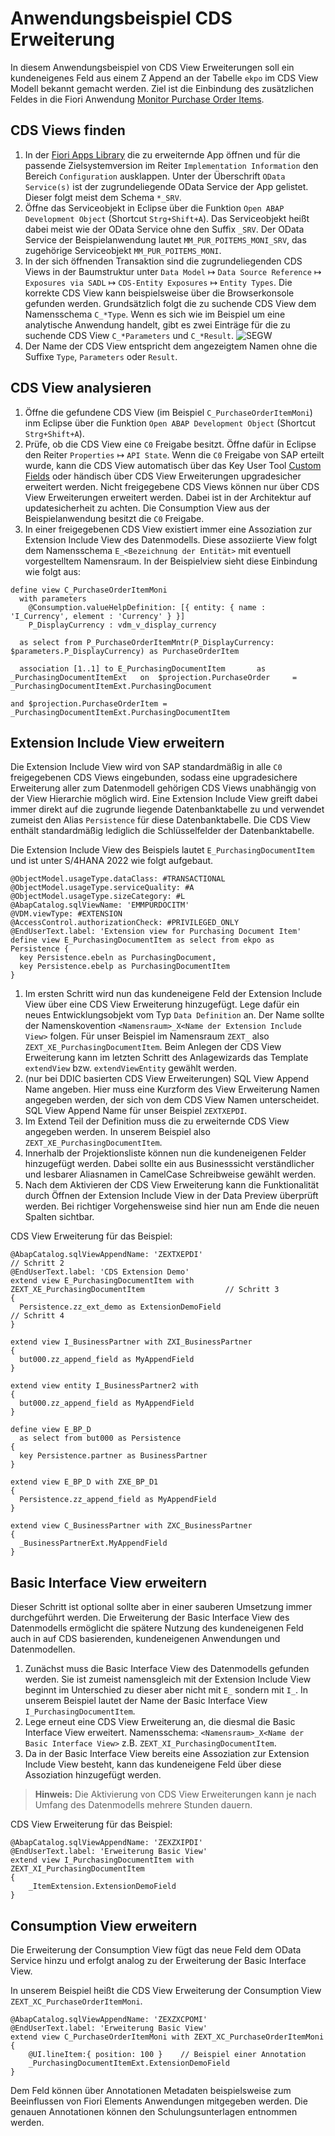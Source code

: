 # Anwendungsbeispiel CDS Erweiterung

In diesem Anwendungsbeispiel von CDS View Erweiterungen soll ein kundeneigenes Feld aus einem Z Append an der Tabelle `ekpo` im CDS View Modell bekannt gemacht werden. Ziel ist die Einbindung des zusätzlichen Feldes in die Fiori Anwendung [Monitor Purchase Order Items](https://fioriappslibrary.hana.ondemand.com/sap/fix/externalViewer/#/detail/Apps(%27F2358%27)/S26OP).

## CDS Views finden

1. In der [Fiori Apps Library](https://fioriappslibrary.hana.ondemand.com/) die zu erweiternde App öffnen und für die passende Zielsystemversion im Reiter `Implementation Information` den Bereich `Configuration` ausklappen. Unter der Überschrift `OData Service(s)` ist der zugrundeliegende OData Service der App gelistet. Dieser folgt meist dem Schema `*_SRV`.
2. Öffne das Serviceobjekt in Eclipse über die Funktion `Open ABAP Development Object` (Shortcut `Strg+Shift+A`). Das Serviceobjekt heißt dabei meist wie der OData Service ohne den Suffix `_SRV`. Der OData Service der Beispielanwendung lautet `MM_PUR_POITEMS_MONI_SRV`, das zugehörige Serviceobjekt `MM_PUR_POITEMS_MONI`.
3. In der sich öffnenden Transaktion sind die zugrundeliegenden CDS Views in der Baumstruktur unter `Data Model` ↦ `Data Source Reference` ↦ `Exposures via SADL` ↦ `CDS-Entity Exposures` ↦ `Entity Types`. Die korrekte CDS View kann beispielsweise über die Browserkonsole gefunden werden. Grundsätzlich folgt die zu suchende CDS View dem Namensschema `C_*Type`. Wenn es sich wie im Beispiel um eine analytische Anwendung handelt, gibt es zwei Einträge für die zu suchende CDS View `C_*Parameters` und `C_*Result`. ![SEGW](../img/ext-segw.png)
4. Der Name der CDS View entspricht dem angezeigtem Namen ohne die Suffixe `Type`, `Parameters` oder `Result`.

## CDS View analysieren

1. Öffne die gefundene CDS View (im Beispiel `C_PurchaseOrderItemMoni`) inm Eclipse  über die Funktion `Open ABAP Development Object` (Shortcut `Strg+Shift+A`).
2. Prüfe, ob die CDS View eine `C0` Freigabe besitzt. Öffne dafür in Eclipse den Reiter `Properties` ↦ `API State`. Wenn die `C0` Freigabe von SAP erteilt wurde, kann die CDS View automatisch über das Key User Tool [Custom Fields](https://fioriappslibrary.hana.ondemand.com/sap/fix/externalViewer/#/detail/Apps('F1481')/S26OP) oder händisch über CDS View Erweiterungen upgradesicher erweitert werden. Nicht freigegebene CDS Views können nur über CDS View Erweiterungen erweitert werden. Dabei ist in der Architektur auf updatesicherheit zu achten. Die Consumption View aus der Beispielanwendung besitzt die `C0` Freigabe.
3. In einer freigegebenen CDS View existiert immer eine Assoziation zur Extension Include View des Datenmodells. Diese assoziierte View folgt dem Namensschema `E_<Bezeichnung der Entität>` mit eventuell vorgestelltem Namensraum. In der Beispielview sieht diese Einbindung wie folgt aus:

```cds
define view C_PurchaseOrderItemMoni
  with parameters
    @Consumption.valueHelpDefinition: [{ entity: { name : 'I_Currency', element : 'Currency' } }]
    P_DisplayCurrency : vdm_v_display_currency

  as select from P_PurchaseOrderItemMntr(P_DisplayCurrency: $parameters.P_DisplayCurrency) as PurchaseOrderItem

  association [1..1] to E_PurchasingDocumentItem       as _PurchasingDocumentItemExt   on  $projection.PurchaseOrder     = _PurchasingDocumentItemExt.PurchasingDocument
                                                                                       and $projection.PurchaseOrderItem = _PurchasingDocumentItemExt.PurchasingDocumentItem
```

## Extension Include View erweitern

Die Extension Include View wird von SAP standardmäßig in alle `C0` freigegebenen CDS Views eingebunden, sodass eine upgradesichere Erweiterung aller zum Datenmodell gehörigen CDS Views unabhängig von der View Hierarchie möglich wird. Eine Extension Include View greift dabei immer direkt auf die zugrunde liegende Datenbanktabelle zu und verwendet zumeist den Alias `Persistence` für diese Datenbanktabelle. Die CDS View enthält standardmäßig lediglich die Schlüsselfelder der Datenbanktabelle.

Die Extension Include View des Beispiels lautet `E_PurchasingDocumentItem` und ist unter S/4HANA 2022 wie folgt aufgebaut.

```cds
@ObjectModel.usageType.dataClass: #TRANSACTIONAL
@ObjectModel.usageType.serviceQuality: #A 
@ObjectModel.usageType.sizeCategory: #L
@AbapCatalog.sqlViewName: 'EMMPURDOCITM'
@VDM.viewType: #EXTENSION
@AccessControl.authorizationCheck: #PRIVILEGED_ONLY 
@EndUserText.label: 'Extension view for Purchasing Document Item'
define view E_PurchasingDocumentItem as select from ekpo as Persistence {
  key Persistence.ebeln as PurchasingDocument,
  key Persistence.ebelp as PurchasingDocumentItem
}  
```

1. Im ersten Schritt wird nun das kundeneigene Feld der Extension Include View über eine CDS View Erweiterung hinzugefügt. Lege dafür ein neues Entwicklungsobjekt vom Typ `Data Definition` an. Der Name sollte der Namenskovention `<Namensraum>_X<Name der Extension Include View>` folgen. Für unser Beispiel im Namensraum `ZEXT_` also `ZEXT_XE_PurchasingDocumentItem`. Beim Anlegen der CDS View Erweiterung kann im letzten Schritt des Anlagewizards das Template `extendView` bzw. `extendViewEntity` gewählt werden.
2. (nur bei DDIC basierten CDS View Erweiterungen) SQL View Append Name angeben. Hier muss eine Kurzform des View Erweiterung Namen angegeben werden, der sich von dem CDS View Namen unterscheidet. SQL View Append Name für unser Beispiel `ZEXTXEPDI`.
3. Im Extend Teil der Definition muss die zu erweiternde CDS View angegeben werden. In unserem Beispiel also `ZEXT_XE_PurchasingDocumentItem`. 
4. Innerhalb der Projektionsliste können nun die kundeneigenen Felder hinzugefügt werden. Dabei sollte ein aus Businesssicht verständlicher und lesbarer Aliasnamen in CamelCase Schreibweise gewählt werden.
5. Nach dem Aktivieren der CDS View Erweiterung kann die Funktionalität durch Öffnen der Extension Include View in der Data Preview überprüft werden. Bei richtiger Vorgehensweise sind hier nun am Ende die neuen Spalten sichtbar.

CDS View Erweiterung für das Beispiel:

```cds
@AbapCatalog.sqlViewAppendName: 'ZEXTXEPDI'                                               // Schritt 2
@EndUserText.label: 'CDS Extension Demo'
extend view E_PurchasingDocumentItem with ZEXT_XE_PurchasingDocumentItem                  // Schritt 3
{
  Persistence.zz_ext_demo as ExtensionDemoField                                           // Schritt 4
}
```

```cds
extend view I_BusinessPartner with ZXI_BusinessPartner
{
  but000.zz_append_field as MyAppendField
}
```

```cds
extend view entity I_BusinessPartner2 with
{
  but000.zz_append_field as MyAppendField
}
```

```cds
define view E_BP_D
  as select from but000 as Persistence
{
  key Persistence.partner as BusinessPartner
}
```

```cds
extend view E_BP_D with ZXE_BP_D1
{
  Persistence.zz_append_field as MyAppendField
}
```

```cds
extend view C_BusinessPartner with ZXC_BusinessPartner
{
  _BusinessPartnerExt.MyAppendField
}
```


## Basic Interface View erweitern

Dieser Schritt ist optional sollte aber in einer sauberen Umsetzung immer durchgeführt werden. Die Erweiterung der Basic Interface View des Datenmodells ermöglicht die spätere Nutzung des kundeneigenen Feld auch in auf CDS basierenden, kundeneigenen Anwendungen und Datenmodellen.

1. Zunächst muss die Basic Interface View des Datenmodells gefunden werden. Sie ist zumeist namensgleich mit der Extension Include View beginnt im Unterschied zu dieser aber nicht mit `E_` sondern mit `I_`. In unserem Beispiel lautet der Name der Basic Interface View `I_PurchasingDocumentItem`.
2. Lege erneut eine CDS View Erweiterung an, die diesmal die Basic Interface View erweitert. Namensschema: `<Namensraum>_X<Name der Basic Interface View>` z.B. `ZEXT_XI_PurchasingDocumentItem`.
3. Da in der Basic Interface View bereits eine Assoziation zur Extension Include View besteht, kann das kundeneigene Feld über diese Assoziation hinzugefügt werden.

> **Hinweis:** Die Aktivierung von CDS View Erweiterungen kann je nach Umfang des Datenmodells mehrere Stunden dauern.

CDS View Erweiterung für das Beispiel:

```cds
@AbapCatalog.sqlViewAppendName: 'ZEXZXIPDI'
@EndUserText.label: 'Erweiterung Basic View'
extend view I_PurchasingDocumentItem with ZEXT_XI_PurchasingDocumentItem
{
    _ItemExtension.ExtensionDemoField
}
```

## Consumption View erweitern

Die Erweiterung der Consumption View fügt das neue Feld dem OData Service hinzu und erfolgt analog zu der Erweiterung der Basic Interface View.

In unserem Beispiel heißt die CDS View Erweiterung der Consumption View `ZEXT_XC_PurchaseOrderItemMoni`.

```cds
@AbapCatalog.sqlViewAppendName: 'ZEXZXCPOMI'
@EndUserText.label: 'Erweiterung Basic View'
extend view C_PurchaseOrderItemMoni with ZEXT_XC_PurchaseOrderItemMoni
{
    @UI.lineItem:{ position: 100 }    // Beispiel einer Annotation
    _PurchasingDocumentItemExt.ExtensionDemoField
}
```

Dem Feld können über Annotationen Metadaten beispielsweise zum Beeinflussen von Fiori Elements Anwendungen mitgegeben werden. Die genauen Annotationen können den Schulungsunterlagen entnommen werden.
